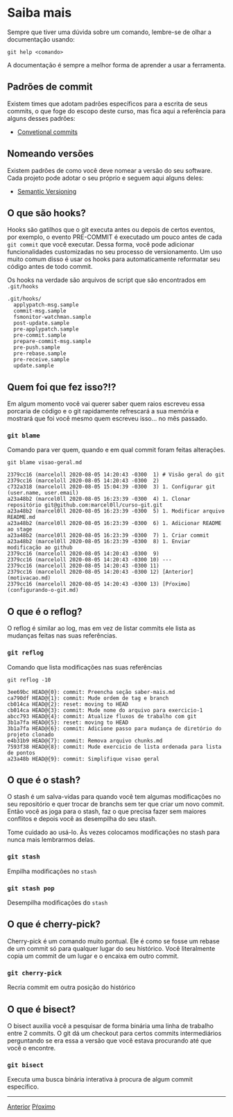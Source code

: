 # Saiba mais

Sempre que tiver uma dúvida sobre um comando, lembre-se de olhar a documentação usando:

```
git help <comando>
```

A documentação é sempre a melhor forma de aprender a usar a ferramenta.

## Padrões de commit

Existem times que adotam padrões específicos para a escrita de seus commits, o que foge
do escopo deste curso, mas fica aqui a referência para alguns desses padrões:

- [Convetional commits](https://www.conventionalcommits.org/en/v1.0.0-beta.2/)

## Nomeando versões

Existem padrões de como você deve nomear a versão do seu software. Cada projeto
pode adotar o seu próprio e seguem aqui alguns deles:

- [Semantic Versioning](https://semver.org/)

## O que são **hooks**?

Hooks são gatilhos que o git executa antes ou depois de certos eventos, por exemplo, o evento PRE-COMMIT
é executado um pouco antes de cada `git commit` que você executar. Dessa forma, você pode adicionar funcionalidades
customizadas no seu processo de versionamento. Um uso muito comum disso é usar os hooks para automaticamente reformatar
seu código antes de todo commit. 

Os hooks na verdade são arquivos de script que são encontrados em `.git/hooks`

```
.git/hooks/
  applypatch-msg.sample
  commit-msg.sample
  fsmonitor-watchman.sample
  post-update.sample
  pre-applypatch.sample
  pre-commit.sample
  prepare-commit-msg.sample
  pre-push.sample
  pre-rebase.sample
  pre-receive.sample
  update.sample
```

## Quem foi que fez isso?!?

Em algum momento você vai querer saber quem raios escreveu essa porcaria de código e o git rapidamente refrescará a
sua memória e mostrará que foi você mesmo quem escreveu isso... no mês passado.

### `git blame`

Comando para ver quem, quando e em qual commit foram feitas alterações.

`git blame visao-geral.md`

```
2379cc16 (marceloll 2020-08-05 14:20:43 -0300  1) # Visão geral do git
2379cc16 (marceloll 2020-08-05 14:20:43 -0300  2) 
c732a318 (marceloll 2020-08-05 15:04:39 -0300  3) 1. Configurar git (user.name, user.email)
a23a48b2 (marcel0ll 2020-08-05 16:23:39 -0300  4) 1. Clonar repositório git@github.com:marcel0ll/curso-git.git
a23a48b2 (marcel0ll 2020-08-05 16:23:39 -0300  5) 1. Modificar arquivo README.md
a23a48b2 (marcel0ll 2020-08-05 16:23:39 -0300  6) 1. Adicionar README ao stage
a23a48b2 (marcel0ll 2020-08-05 16:23:39 -0300  7) 1. Criar commit 
a23a48b2 (marcel0ll 2020-08-05 16:23:39 -0300  8) 1. Enviar modificação ao github
2379cc16 (marceloll 2020-08-05 14:20:43 -0300  9) 
2379cc16 (marceloll 2020-08-05 14:20:43 -0300 10) ---
2379cc16 (marceloll 2020-08-05 14:20:43 -0300 11) 
2379cc16 (marceloll 2020-08-05 14:20:43 -0300 12) [Anterior](motivacao.md)
2379cc16 (marceloll 2020-08-05 14:20:43 -0300 13) [Pŕoximo](configurando-o-git.md)
```

## O que é o **reflog**?

O reflog é similar ao log, mas em vez de listar commits ele lista as mudanças feitas nas suas referências.

### `git reflog`

Comando que lista modificações nas suas referências

`git reflog -10`

```
3ee69bc HEAD@{0}: commit: Preencha seção saber-mais.md
ca790df HEAD@{1}: commit: Mude ordem de tag e branch
cb014ca HEAD@{2}: reset: moving to HEAD
cb014ca HEAD@{3}: commit: Mude nome do arquivo para exercicio-1
abcc793 HEAD@{4}: commit: Atualize fluxos de trabalho com git
3b1a7fa HEAD@{5}: reset: moving to HEAD
3b1a7fa HEAD@{6}: commit: Adicione passo para mudança de diretório do projeto clonado
e4b31b9 HEAD@{7}: commit: Remova arquivo chunks.md
7593f38 HEAD@{8}: commit: Mude exercicio de lista ordenada para lista de pontos
a23a48b HEAD@{9}: commit: Simplifique visao geral
```

##  O que é o **stash**?

O stash é um salva-vidas para quando você tem algumas modificações no seu repositório e quer trocar de branchs sem ter
que criar um novo commit. Então você as joga para o stash, faz o que precisa fazer sem maiores
conflitos e depois você as desempilha do seu stash.

Tome cuidado ao usá-lo. Às vezes colocamos modificações no stash para nunca mais lembrarmos delas.

### `git stash`

Empilha modificações no `stash`

### `git stash pop`

Desempilha modificações do `stash`

## O que é **cherry-pick**?

Cherry-pick é um comando muito pontual. Ele é como se fosse um rebase de um commit só para qualquer lugar do seu
histórico. Você literalmente copia um commit de um lugar e o encaixa em outro commit.

### `git cherry-pick`

Recria commit em outra posição do histórico

## O que é **bisect**?

O bisect auxilia você a pesquisar de forma binária uma linha de trabalho entre 2 commits. O git dá um checkout para
certos commits intermediários perguntando se era essa a versão que você estava procurando até que você o encontre.

### `git bisect`

Executa uma busca binária interativa à procura de algum commit específico.

---

[Anterior](local-remote.md)
[Pŕoximo](fluxos.md)
